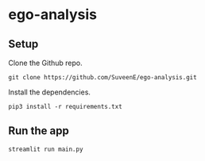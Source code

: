 # ego-analysis

## Setup
Clone the Github repo.
```
git clone https://github.com/SuveenE/ego-analysis.git
```

Install the dependencies.
```
pip3 install -r requirements.txt
```

## Run the app

```
streamlit run main.py
```